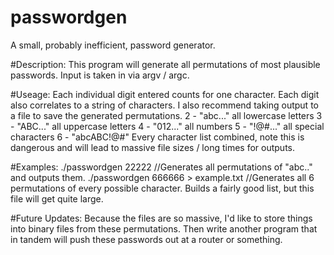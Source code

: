 # passwordgen
A small, probably inefficient, password generator. 

#Description:
This program will generate all permutations of most plausible passwords. Input is taken in via argv / argc. 

#Useage:
Each individual digit entered counts for one character. Each digit also correlates to a string of characters.
I also recommend taking output to a file to save the generated permutations. 
2 - "abc..." all lowercase letters
3 - "ABC..." all uppercase letters
4 - "012..." all numbers
5 - "!@#..." all special characters
6 - "abcABC!@#"  Every character list combined, note this is dangerous and will lead to massive file sizes / long times for outputs. 

#Examples:
./passwordgen 22222
//Generates all permutations of "abc.." and outputs them. 
./passwordgen 666666 > example.txt
//Generates all 6 permutations of every possible character. Builds a fairly good list, but this file will get quite large. 


#Future Updates:
Because the files are so massive, I'd like to store things into binary files from these permutations. Then write another program that in tandem will push these passwords out at a router or something. 
